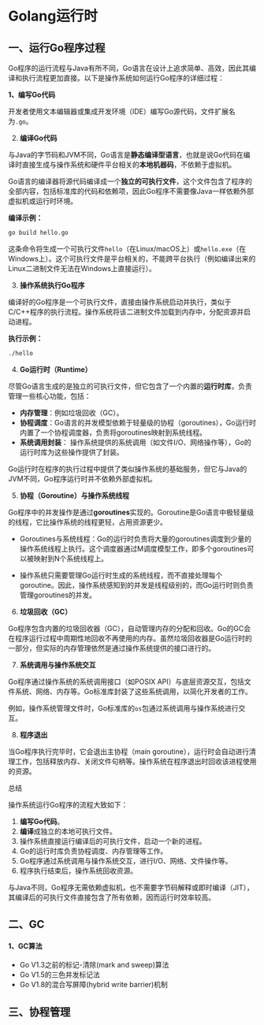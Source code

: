 # Golang运行时

## 一、运行Go程序过程

Go程序的运行流程与Java有所不同，Go语言在设计上追求简单、高效，因此其编译和执行流程更加直接。以下是操作系统如何运行Go程序的详细过程：

**1、编写Go代码**

​	开发者使用文本编辑器或集成开发环境（IDE）编写Go源代码，文件扩展名为`.go`。

2. **编译Go代码**

与Java的字节码和JVM不同，Go语言是**静态编译型语言**，也就是说Go代码在编译时直接生成与操作系统和硬件平台相关的**本地机器码**，不依赖于虚拟机。

Go语言的编译器将源代码编译成一个**独立的可执行文件**，这个文件包含了程序的全部内容，包括标准库的代码和依赖项，因此Go程序不需要像Java一样依赖外部虚拟机或运行时环境。

**编译示例：**

```bash
go build hello.go
```

这条命令将生成一个可执行文件`hello`（在Linux/macOS上）或`hello.exe`（在Windows上）。这个可执行文件是平台相关的，不能跨平台执行（例如编译出来的Linux二进制文件无法在Windows上直接运行）。

3. **操作系统执行Go程序**

编译好的Go程序是一个可执行文件，直接由操作系统启动并执行，类似于C/C++程序的执行流程。操作系统将该二进制文件加载到内存中，分配资源并启动进程。

**执行示例：**

```bash
./hello
```

4. **Go运行时（Runtime）**

尽管Go语言生成的是独立的可执行文件，但它包含了一个内置的**运行时库**，负责管理一些核心功能，包括：

- **内存管理**：例如垃圾回收（GC）。
- **协程调度**：Go语言的并发模型依赖于轻量级的协程（goroutines），Go运行时内置了一个协程调度器，负责将goroutines映射到系统线程。
- **系统调用封装**： 操作系统提供的系统调用（如文件I/O、网络操作等），Go的运行时库为这些操作提供了封装。

Go运行时在程序的执行过程中提供了类似操作系统的基础服务，但它与Java的JVM不同，Go程序运行时并不依赖外部虚拟机。

5. **协程（Goroutine）与操作系统线程**

Go程序中的并发操作是通过**goroutines**实现的。Goroutine是Go语言中极轻量级的线程，它比操作系统的线程更轻，占用资源更少。

- Goroutines与系统线程：Go的运行时负责将大量的goroutines调度到少量的操作系统线程上执行。这个调度器通过M调度模型工作，即多个goroutines可以被映射到N个系统线程上。

  

- 操作系统只需要管理Go运行时生成的系统线程，而不直接处理每个goroutine。因此，操作系统感知到的并发是线程级别的，而Go运行时则负责管理goroutines的并发。

6. **垃圾回收（GC）**

Go程序包含内置的垃圾回收器（GC），自动管理内存的分配和回收。Go的GC会在程序运行过程中周期性地回收不再使用的内存。虽然垃圾回收器是Go运行时的一部分，但实际的内存管理依然是通过操作系统提供的接口进行的。

7. **系统调用与操作系统交互**

Go程序通过操作系统的系统调用接口（如POSIX API）与底层资源交互，包括文件系统、网络、内存等。Go标准库封装了这些系统调用，以简化开发者的工作。

例如，操作系统管理文件时，Go标准库的`os`包通过系统调用与操作系统进行交互。

8. **程序退出**

当Go程序执行完毕时，它会退出主协程（main goroutine），运行时会自动进行清理工作，包括释放内存、关闭文件句柄等。操作系统在程序退出时回收该进程使用的资源。

总结

操作系统运行Go程序的流程大致如下：

1. **编写Go代码**。
2. **编译**成独立的本地可执行文件。
3. 操作系统直接运行编译后的可执行文件，启动一个新的进程。
4. Go的运行时库负责协程调度、内存管理等工作。
5. Go程序通过系统调用与操作系统交互，进行I/O、网络、文件操作等。
6. 程序执行结束后，操作系统回收资源。

与Java不同，Go程序无需依赖虚拟机，也不需要字节码解释或即时编译（JIT），其编译后的可执行文件直接包含了所有依赖，因而运行时效率较高。





## 二、GC

#### 1、GC算法

* Go V1.3之前的标记-清除(mark and sweep)算法
* Go V1.5的三色并发标记法
* Go V1.8的混合写屏障(hybrid write barrier)机制



## 三、协程管理